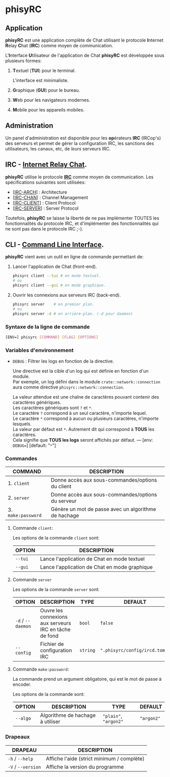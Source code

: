 # phisyRC

## Application

**phisyRC** est une application complète de Chat utilisant le protocole
**I**nternet **R**elay **C**hat (**IRC**) comme moyen de communication.

L'**I**nterface **U**tilisateur de l'application de Chat **phisyRC** est
développée sous plusieurs formes:

1. **T**extuel (**TUI**) pour le terminal.

   L'interface est minimaliste.

2. **G**raphique (**GUI**) pour le bureau.

3. **W**eb pour les navigateurs modernes.

4. **M**obile pour les appareils mobiles.

## Administration

Un panel d'administration est disponible pour les **op**érateurs **IRC**
(IRCop's) des serveurs et permet de gérer la configuration IRC, les sanctions
des utilisateurs, les canaux, etc, de _leurs_ serveurs IRC.

## IRC - [**I**nternet **R**elay **C**hat](./irc/README.md).

**phisyRC** utilise le protocole
[**IRC**](https://datatracker.ietf.org/doc/html/rfc1459) comme moyen de
communication. Les spécifications suivantes sont utilisées:

- [[IRC-ARCH](https://datatracker.ietf.org/doc/html/rfc2810)] : Architecture
- [[IRC-CHAN](https://datatracker.ietf.org/doc/html/rfc2811)] : Channel
  Management
- [[IRC-CLIENT](https://datatracker.ietf.org/doc/html/rfc2812)] : Client
  Protocol
- [[IRC-SERVER](https://datatracker.ietf.org/doc/html/rfc2813)] : Server
  Protocol

Toutefois, **phisyRC** se laisse la liberté de ne pas implémenter TOUTES les
fonctionnalités du protocole IRC, et d'implémenter des fonctionnalités qui ne
sont pas dans le protocole IRC ;-).

## CLI - [**C**ommand **L**ine **I**nterface](./cli/README.md).

**phisyRC** vient avec un outil en ligne de commande permettant de:

1. Lancer l'application de Chat (front-end).

   ```sh
   phisyrc client --tui # en mode textuel.
   # ou
   phisyrc client --gui # en mode graphique.
   ```

2. Ouvrir les connexions aux serveurs IRC (back-end).
   ```sh
   phisyrc server    # en premier plan.
   # ou
   phisyrc server -d # en arrière-plan. (-d pour daemon)
   ```

### Syntaxe de la ligne de commande

```sh
[ENV=] phisyrc [COMMAND] [FLAG] [OPTIONS]
```

### Variables d'environnement

- `DEBUG` : Filtrer les logs en fonction de la directive.

  Une directive est la cible d'un log qui est définie en fonction d'un module.\
  Par exemple, un log défini dans le module `crate::network::connection` aura
  comme directive `phisyrc::network::connection`.

  La valeur attendue est une chaîne de caractères pouvant contenir des
  caractères génériques.\
  Les caractères génériques sont `?` et `*`.\
  Le caractère `?` correspond à un seul caractère, n'importe lequel.\
  Le caractère `*` correspond à aucun ou plusieurs caractères, n'importe
  lesquels.\
  La valeur par défaut est `*`. Autrement dit qui correspond à **TOUS** les
  caractères.\
  Cela signifie que **TOUS les logs** seront affichés par défaut. — [env:
  `DEBUG=`] [default: "`*`"]

### Commandes

| COMMAND            | DESCRIPTION                                          |
| ------------------ | ---------------------------------------------------- |
| 1. `client`        | Donne accès aux sous-commandes/options du client     |
| 2. `server`        | Donne accès aux sous-commandes/options du serveur    |
| 3. `make:password` | Génère un mot de passe avec un algorithme de hachage |

1. Commande `client`:

   Les options de la commande `client` sont:

   | OPTION  | DESCRIPTION                                   |
   | ------- | --------------------------------------------- |
   | `--tui` | Lance l'application de Chat en mode textuel   |
   | `--gui` | Lance l'application de Chat en mode graphique |

2. Commande `server`

   Les options de la commande `server` sont:

   | OPTION            | DESCRIPTION                                            | TYPE     | DEFAULT                       |
   | ----------------- | ------------------------------------------------------ | -------- | ----------------------------- |
   | `-d` / `--daemon` | Ouvre les connexions aux serveurs IRC en tâche de fond | `bool`   | `false`                       |
   | `--config`        | Fichier de configuration IRC                           | `string` | `".phisyrc/config/ircd.toml"` |

3. Commande `make:password`:

   La commande prend un argument obligatoire, qui est le mot de passe à encoder.

   Les options de la commande sont:

   | OPTION   | DESCRIPTION                      | TYPE                  | DEFAULT    |
   | -------- | -------------------------------- | --------------------- | ---------- |
   | `--algo` | Algorithme de hachage à utiliser | `"plain"`, `"argon2"` | `"argon2"` |

### Drapeaux

| DRAPEAU            | DESCRIPTION                                |
| ------------------ | ------------------------------------------ |
| `-h` / `--help`    | Affiche l'aide (strict minimum / complète) |
| `-V` / `--version` | Affiche la version du programme            |
